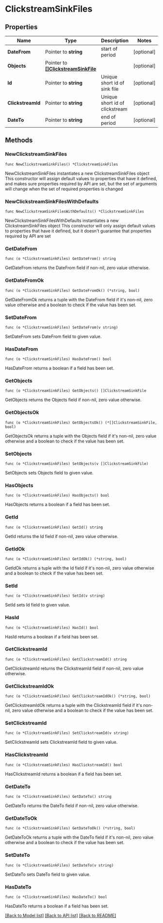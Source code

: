 # ClickstreamSinkFiles

## Properties

Name | Type | Description | Notes
------------ | ------------- | ------------- | -------------
**DateFrom** | Pointer to **string** | start of period | [optional] 
**Objects** | Pointer to [**[]ClickstreamSinkFile**](ClickstreamSinkFile.md) |  | [optional] 
**Id** | Pointer to **string** | Unique short id of sink file | [optional] 
**ClickstreamId** | Pointer to **string** | Unique short id of clickstream | [optional] 
**DateTo** | Pointer to **string** | end of period | [optional] 

## Methods

### NewClickstreamSinkFiles

`func NewClickstreamSinkFiles() *ClickstreamSinkFiles`

NewClickstreamSinkFiles instantiates a new ClickstreamSinkFiles object
This constructor will assign default values to properties that have it defined,
and makes sure properties required by API are set, but the set of arguments
will change when the set of required properties is changed

### NewClickstreamSinkFilesWithDefaults

`func NewClickstreamSinkFilesWithDefaults() *ClickstreamSinkFiles`

NewClickstreamSinkFilesWithDefaults instantiates a new ClickstreamSinkFiles object
This constructor will only assign default values to properties that have it defined,
but it doesn't guarantee that properties required by API are set

### GetDateFrom

`func (o *ClickstreamSinkFiles) GetDateFrom() string`

GetDateFrom returns the DateFrom field if non-nil, zero value otherwise.

### GetDateFromOk

`func (o *ClickstreamSinkFiles) GetDateFromOk() (*string, bool)`

GetDateFromOk returns a tuple with the DateFrom field if it's non-nil, zero value otherwise
and a boolean to check if the value has been set.

### SetDateFrom

`func (o *ClickstreamSinkFiles) SetDateFrom(v string)`

SetDateFrom sets DateFrom field to given value.

### HasDateFrom

`func (o *ClickstreamSinkFiles) HasDateFrom() bool`

HasDateFrom returns a boolean if a field has been set.

### GetObjects

`func (o *ClickstreamSinkFiles) GetObjects() []ClickstreamSinkFile`

GetObjects returns the Objects field if non-nil, zero value otherwise.

### GetObjectsOk

`func (o *ClickstreamSinkFiles) GetObjectsOk() (*[]ClickstreamSinkFile, bool)`

GetObjectsOk returns a tuple with the Objects field if it's non-nil, zero value otherwise
and a boolean to check if the value has been set.

### SetObjects

`func (o *ClickstreamSinkFiles) SetObjects(v []ClickstreamSinkFile)`

SetObjects sets Objects field to given value.

### HasObjects

`func (o *ClickstreamSinkFiles) HasObjects() bool`

HasObjects returns a boolean if a field has been set.

### GetId

`func (o *ClickstreamSinkFiles) GetId() string`

GetId returns the Id field if non-nil, zero value otherwise.

### GetIdOk

`func (o *ClickstreamSinkFiles) GetIdOk() (*string, bool)`

GetIdOk returns a tuple with the Id field if it's non-nil, zero value otherwise
and a boolean to check if the value has been set.

### SetId

`func (o *ClickstreamSinkFiles) SetId(v string)`

SetId sets Id field to given value.

### HasId

`func (o *ClickstreamSinkFiles) HasId() bool`

HasId returns a boolean if a field has been set.

### GetClickstreamId

`func (o *ClickstreamSinkFiles) GetClickstreamId() string`

GetClickstreamId returns the ClickstreamId field if non-nil, zero value otherwise.

### GetClickstreamIdOk

`func (o *ClickstreamSinkFiles) GetClickstreamIdOk() (*string, bool)`

GetClickstreamIdOk returns a tuple with the ClickstreamId field if it's non-nil, zero value otherwise
and a boolean to check if the value has been set.

### SetClickstreamId

`func (o *ClickstreamSinkFiles) SetClickstreamId(v string)`

SetClickstreamId sets ClickstreamId field to given value.

### HasClickstreamId

`func (o *ClickstreamSinkFiles) HasClickstreamId() bool`

HasClickstreamId returns a boolean if a field has been set.

### GetDateTo

`func (o *ClickstreamSinkFiles) GetDateTo() string`

GetDateTo returns the DateTo field if non-nil, zero value otherwise.

### GetDateToOk

`func (o *ClickstreamSinkFiles) GetDateToOk() (*string, bool)`

GetDateToOk returns a tuple with the DateTo field if it's non-nil, zero value otherwise
and a boolean to check if the value has been set.

### SetDateTo

`func (o *ClickstreamSinkFiles) SetDateTo(v string)`

SetDateTo sets DateTo field to given value.

### HasDateTo

`func (o *ClickstreamSinkFiles) HasDateTo() bool`

HasDateTo returns a boolean if a field has been set.


[[Back to Model list]](../README.md#documentation-for-models) [[Back to API list]](../README.md#documentation-for-api-endpoints) [[Back to README]](../README.md)


